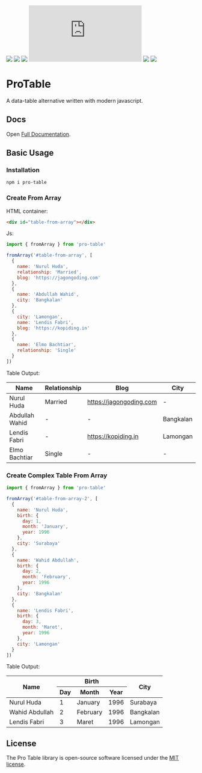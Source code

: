 [![](https://img.shields.io/npm/v/pro-table)](https://www.npmjs.com/package/pro-table)
[![](https://img.shields.io/npm/dt/pro-table)](https://www.npmjs.com/package/pro-table)
[![](https://img.shields.io/jsdelivr/npm/hm/pro-table)](https://www.jsdelivr.com/package/npm/pro-table)
[![](https://img.shields.io/github/size/ibnujakaria/pro-table/dist/js/pro-table.min.js)]()
[![](https://img.shields.io/github/release-date/ibnujakaria/pro-table)](https://github.com/ibnujakaria/pro-table/)
[![](https://img.shields.io/npm/l/pro-table)](https://www.npmjs.com/package/pro-table)

# ProTable
A data-table alternative written with modern javascript.

## Docs

Open [Full Documentation](https://protable.jagongoding.com).

## Basic Usage

### Installation

```bash
npm i pro-table
```

### Create From Array

HTML container:
```html
<div id="table-from-array"></div>
```

Js: 
```js
import { fromArray } from 'pro-table'

fromArray('#table-from-array', [
  {
    name: 'Nurul Huda',
    relationship: 'Married',
    blog: 'https://jagongoding.com'
  },
  {
    name: 'Abdullah Wahid',
    city: 'Bangkalan'
  },
  {
    city: 'Lamongan',
    name: 'Lendis Fabri',
    blog: 'https://kopiding.in'
  },
  {
    name: 'Elmo Bachtiar',
    relationship: 'Single'
  }
])
```

Table Output:

<table><thead><tr><th>Name</th><th>Relationship</th><th>Blog</th><th>City</th></tr></thead><tbody><tr><td>Nurul Huda</td><td>Married</td><td><a href="https://jagongoding.com">https://jagongoding.com</a></td><td>-</td></tr><tr><td>Abdullah Wahid</td><td>-</td><td>-</td><td>Bangkalan</td></tr><tr><td>Lendis Fabri</td><td>-</td><td><a href="https://kopiding.in">https://kopiding.in</a></td><td>Lamongan</td></tr><tr><td>Elmo Bachtiar</td><td>Single</td><td>-</td><td>-</td></tr></tbody></table>

### Create Complex Table From Array

```js
import { fromArray } from 'pro-table'

fromArray('#table-from-array-2', [
  {
    name: 'Nurul Huda',
    birth: {
      day: 1,
      month: 'January',
      year: 1996
    },
    city: 'Surabaya'
  },
  {
    name: 'Wahid Abdullah',
    birth: {
      day: 2,
      month: 'February',
      year: 1996
    },
    city: 'Bangkalan'
  },
  {
    name: 'Lendis Fabri',
    birth: {
      day: 3,
      month: 'Maret',
      year: 1996
    },
    city: 'Lamongan'
  }
])
```

Table Output:

<table><thead><tr><th rowspan="2">Name</th><th colspan="3">Birth</th><th rowspan="2">City</th></tr><tr><th>Day</th><th>Month</th><th>Year</th></tr></thead><tbody><tr><td>Nurul Huda</td><td>1</td><td>January</td><td>1996</td><td>Surabaya</td></tr><tr><td>Wahid Abdullah</td><td>2</td><td>February</td><td>1996</td><td>Bangkalan</td></tr><tr><td>Lendis Fabri</td><td>3</td><td>Maret</td><td>1996</td><td>Lamongan</td></tr></tbody></table>

## License

The Pro Table library is open-source software licensed under the [MIT license](https://opensource.org/licenses/MIT).
